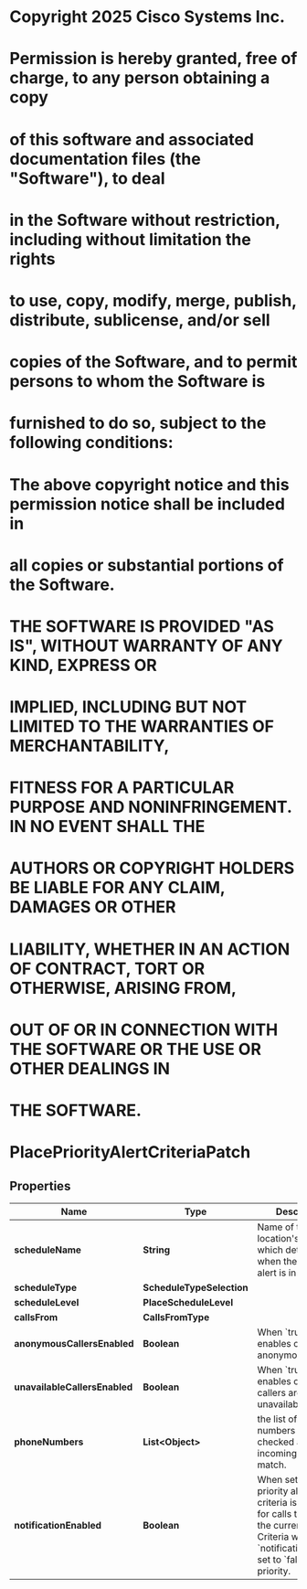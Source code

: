 <!--  Copyright 2025 Cisco Systems Inc.

Permission is hereby granted, free of charge, to any person obtaining a copy
of this software and associated documentation files (the "Software"), to deal
in the Software without restriction, including without limitation the rights
to use, copy, modify, merge, publish, distribute, sublicense, and/or sell
copies of the Software, and to permit persons to whom the Software is
furnished to do so, subject to the following conditions:

The above copyright notice and this permission notice shall be included in
all copies or substantial portions of the Software.

THE SOFTWARE IS PROVIDED "AS IS", WITHOUT WARRANTY OF ANY KIND, EXPRESS OR
IMPLIED, INCLUDING BUT NOT LIMITED TO THE WARRANTIES OF MERCHANTABILITY,
FITNESS FOR A PARTICULAR PURPOSE AND NONINFRINGEMENT. IN NO EVENT SHALL THE
AUTHORS OR COPYRIGHT HOLDERS BE LIABLE FOR ANY CLAIM, DAMAGES OR OTHER
LIABILITY, WHETHER IN AN ACTION OF CONTRACT, TORT OR OTHERWISE, ARISING FROM,
OUT OF OR IN CONNECTION WITH THE SOFTWARE OR THE USE OR OTHER DEALINGS IN
THE SOFTWARE.-->
# Copyright 2025 Cisco Systems Inc.
#
# Permission is hereby granted, free of charge, to any person obtaining a copy
# of this software and associated documentation files (the "Software"), to deal
# in the Software without restriction, including without limitation the rights
# to use, copy, modify, merge, publish, distribute, sublicense, and/or sell
# copies of the Software, and to permit persons to whom the Software is
# furnished to do so, subject to the following conditions:
#
# The above copyright notice and this permission notice shall be included in
# all copies or substantial portions of the Software.
#
# THE SOFTWARE IS PROVIDED "AS IS", WITHOUT WARRANTY OF ANY KIND, EXPRESS OR
# IMPLIED, INCLUDING BUT NOT LIMITED TO THE WARRANTIES OF MERCHANTABILITY,
# FITNESS FOR A PARTICULAR PURPOSE AND NONINFRINGEMENT. IN NO EVENT SHALL THE
# AUTHORS OR COPYRIGHT HOLDERS BE LIABLE FOR ANY CLAIM, DAMAGES OR OTHER
# LIABILITY, WHETHER IN AN ACTION OF CONTRACT, TORT OR OTHERWISE, ARISING FROM,
# OUT OF OR IN CONNECTION WITH THE SOFTWARE OR THE USE OR OTHER DEALINGS IN
# THE SOFTWARE.



# PlacePriorityAlertCriteriaPatch


## Properties

| Name | Type | Description | Notes |
|------------ | ------------- | ------------- | -------------|
|**scheduleName** | **String** | Name of the location&#39;s schedule which determines when the priority alert is in effect. |  [optional] |
|**scheduleType** | **ScheduleTypeSelection** |  |  [optional] |
|**scheduleLevel** | **PlaceScheduleLevel** |  |  [optional] |
|**callsFrom** | **CallsFromType** |  |  [optional] |
|**anonymousCallersEnabled** | **Boolean** | When &#x60;true&#x60;, enables calls from anonymous callers. |  [optional] |
|**unavailableCallersEnabled** | **Boolean** | When &#x60;true&#x60;, enables calls even if callers are unavailable. |  [optional] |
|**phoneNumbers** | **List&lt;Object&gt;** | the list of phone numbers that will checked against incoming calls for a match. |  [optional] |
|**notificationEnabled** | **Boolean** | When set to &#x60;true&#x60; priority alerting criteria is enabled for calls that meet the current criteria. Criteria with &#x60;notificationEnabled&#x60; set to &#x60;false&#x60; take priority. |  [optional] |



